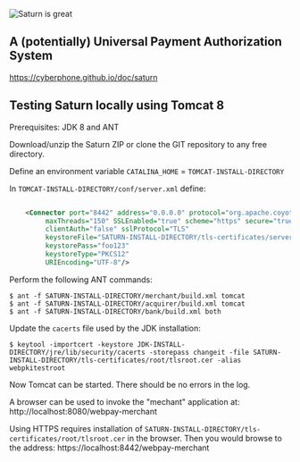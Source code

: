 ![Saturn is great](https://cyberphone.github.io/doc/saturn/github-saturnlogo.svg)

## A (potentially) Universal Payment Authorization System

https://cyberphone.github.io/doc/saturn

## Testing Saturn locally using Tomcat 8

Prerequisites: JDK 8 and ANT

Download/unzip the Saturn ZIP or clone the GIT repository to any free directory.

Define an environment variable <code>CATALINA_HOME</code> = <code>TOMCAT-INSTALL-DIRECTORY</code>

In <code>TOMCAT-INSTALL-DIRECTORY/conf/server.xml</code> define:
```xml

    <Connector port="8442" address="0.0.0.0" protocol="org.apache.coyote.http11.Http11Protocol"
         maxThreads="150" SSLEnabled="true" scheme="https" secure="true"
         clientAuth="false" sslProtocol="TLS" 
         keystoreFile="SATURN-INSTALL-DIRECTORY/tls-certificates/server/localhost.p12"
         keystorePass="foo123"
         keystoreType="PKCS12"
         URIEncoding="UTF-8"/>    
```
Perform the following ANT commands:

```
$ ant -f SATURN-INSTALL-DIRECTORY/merchant/build.xml tomcat
$ ant -f SATURN-INSTALL-DIRECTORY/acquirer/build.xml tomcat
$ ant -f SATURN-INSTALL-DIRECTORY/bank/build.xml both
```
Update the <code>cacerts</code> file used by the JDK installation:

```
$ keytool -importcert -keystore JDK-INSTALL-DIRECTORY/jre/lib/security/cacerts -storepass changeit -file SATURN-INSTALL-DIRECTORY/tls-certificates/root/tlsroot.cer -alias webpkitestroot
```
Now Tomcat can be started.  There should be no errors in the log.

A browser can be used to invoke the "mechant" application at: http://localhost:8080/webpay-merchant

Using HTTPS requires installation of <code>SATURN-INSTALL-DIRECTORY/tls-certificates/root/tlsroot.cer</code> in the browser.  Then you would browse to the address: https://localhost:8442/webpay-merchant
